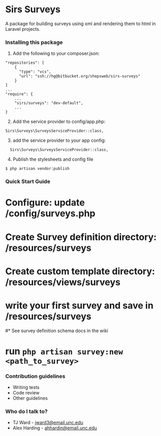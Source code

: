 # Sirs Surveys #

A package for building surveys using xml and rendering them to html in Laravel projects.

### Installing this package ###

1. Add the following to your composer.json: 
```
"repositories": [
    {
      "type": "vcs",
      "url": "ssh://hg@bitbucket.org/shepsweb/sirs-surveys"
    }
]
...
"require": {
    ...
    "sirs/surveys": "dev-default",  
    ...
}
```
2. Add the service provider to config/app.php: 
```
Sirs\Surveys\SurveysServiceProvider::class,
```

3. add the service provider to your app config:
```
  Sirs\Surveys\SurveysServiceProvider::class,
```

4. Publish the stylesheets and config file
```
$ php artisan vendor:publish
```

### Quick Start Guide ###
# Configure: update /config/surveys.php
# Create Survey definition directory: /resources/surveys
# Create custom template directory: /resources/views/surveys
# write your first survey and save in /resources/surveys
#* See survey definition schema docs in the wiki
# run ```php artisan survey:new <path_to_survey>```

### Contribution guidelines ###

* Writing tests
* Code review
* Other guidelines

### Who do I talk to? ###

* TJ Ward - jward3@email.unc.edu
* Alex Harding - ahhardin@email.unc.edu
